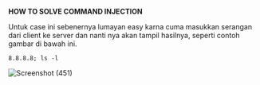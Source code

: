 <b> HOW TO SOLVE COMMAND INJECTION </b>

Untuk case ini sebenernya lumayan easy karna cuma masukkan serangan dari client ke server dan nanti nya akan tampil hasilnya, seperti contoh gambar di bawah ini.

```
8.8.8.8; ls -l
```

![Screenshot (451)](https://user-images.githubusercontent.com/118157585/215646606-47ee5589-7398-4368-b13b-856970b72c27.png)
